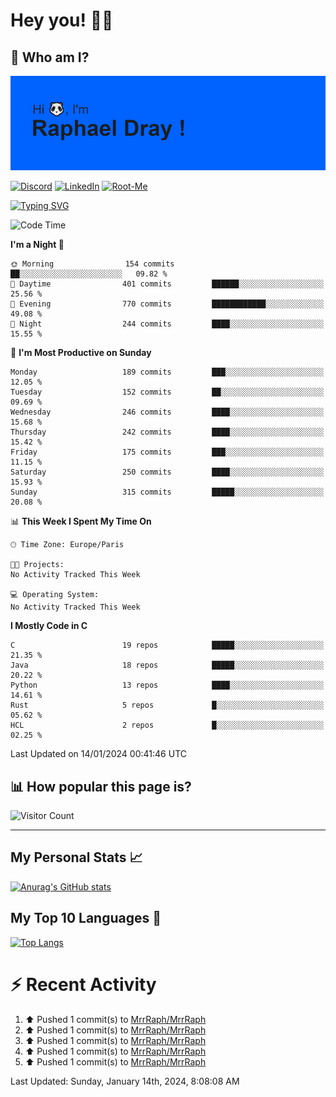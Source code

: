 # **Hey you! 👋🏼**

## **🔎 Who am I?**

<img src="https://github.com/MrrRaph/MrrRaph/blob/master/header.png?raw=true">

[![Discord](https://img.shields.io/badge/Discord-7289DA?style=for-the-badge&logo=discord&logoColor=white
)](https://discordapp.com/users/MrRaph#4214/)
[![LinkedIn](https://img.shields.io/badge/LinkedIn-0077B5?style=for-the-badge&logo=linkedin&logoColor=white)](https://www.linkedin.com/in/raphaeldray/)
[![Root-Me](https://img.shields.io/badge/dynamic/json?color=yellowgreen&label=Root-me%20Score&query=score&style=for-the-badge&url=https://raw.githubusercontent.com/MrrRaph/MrrRaph/master/root-me-stats.json&logoColor=white)](https://www.root-me.org/PandHacker)


[![Typing SVG](https://readme-typing-svg.herokuapp.com?font=glory&size=23&multiline=true&height=65&lines=CyberSecurity+Engineer+%F0%9F%92%BB;Freelance+Fullstack+Developer)](https://git.io/typing-svg)

<!--START_SECTION:waka-->
![Code Time](http://img.shields.io/badge/Code%20Time-0%20secs-blue)

**I'm a Night 🦉** 

```text
🌞 Morning                154 commits         ██░░░░░░░░░░░░░░░░░░░░░░░   09.82 % 
🌆 Daytime                401 commits         ██████░░░░░░░░░░░░░░░░░░░   25.56 % 
🌃 Evening                770 commits         ████████████░░░░░░░░░░░░░   49.08 % 
🌙 Night                  244 commits         ████░░░░░░░░░░░░░░░░░░░░░   15.55 % 
```
📅 **I'm Most Productive on Sunday** 

```text
Monday                   189 commits         ███░░░░░░░░░░░░░░░░░░░░░░   12.05 % 
Tuesday                  152 commits         ██░░░░░░░░░░░░░░░░░░░░░░░   09.69 % 
Wednesday                246 commits         ████░░░░░░░░░░░░░░░░░░░░░   15.68 % 
Thursday                 242 commits         ████░░░░░░░░░░░░░░░░░░░░░   15.42 % 
Friday                   175 commits         ███░░░░░░░░░░░░░░░░░░░░░░   11.15 % 
Saturday                 250 commits         ████░░░░░░░░░░░░░░░░░░░░░   15.93 % 
Sunday                   315 commits         █████░░░░░░░░░░░░░░░░░░░░   20.08 % 
```


📊 **This Week I Spent My Time On** 

```text
🕑︎ Time Zone: Europe/Paris

🐱‍💻 Projects: 
No Activity Tracked This Week

💻 Operating System: 
No Activity Tracked This Week
```

**I Mostly Code in C** 

```text
C                        19 repos            █████░░░░░░░░░░░░░░░░░░░░   21.35 % 
Java                     18 repos            █████░░░░░░░░░░░░░░░░░░░░   20.22 % 
Python                   13 repos            ████░░░░░░░░░░░░░░░░░░░░░   14.61 % 
Rust                     5 repos             █░░░░░░░░░░░░░░░░░░░░░░░░   05.62 % 
HCL                      2 repos             █░░░░░░░░░░░░░░░░░░░░░░░░   02.25 % 
```




 Last Updated on 14/01/2024 00:41:46 UTC
<!--END_SECTION:waka-->

## **📊 How popular this page is?**

![Visitor Count](https://profile-counter.glitch.me/MrrRaph/count.svg)

---

## **My Personal Stats 📈**

[![Anurag's GitHub stats](https://github-readme-stats.vercel.app/api?username=mrrraph&count_private=true&show_icons=true&title_color=fff&text_color=fff&bg_color=30,36d1dc,904e95)](https://github.com/anuraghazra/github-readme-stats)

## **My Top 10 Languages 📣**

[![Top Langs](https://github-readme-stats.vercel.app/api/top-langs/?username=mrrraph&langs_count=10&layout=compact&hide=html,css&hide_title=true)](https://github.com/anuraghazra/github-readme-stats)


# **⚡ Recent Activity**

<!--RECENT_ACTIVITY:start-->
1. ⬆️ Pushed 1 commit(s) to [MrrRaph/MrrRaph](https://github.com/MrrRaph/MrrRaph)<br>
2. ⬆️ Pushed 1 commit(s) to [MrrRaph/MrrRaph](https://github.com/MrrRaph/MrrRaph)<br>
3. ⬆️ Pushed 1 commit(s) to [MrrRaph/MrrRaph](https://github.com/MrrRaph/MrrRaph)<br>
4. ⬆️ Pushed 1 commit(s) to [MrrRaph/MrrRaph](https://github.com/MrrRaph/MrrRaph)<br>
5. ⬆️ Pushed 1 commit(s) to [MrrRaph/MrrRaph](https://github.com/MrrRaph/MrrRaph)<br>
<!--RECENT_ACTIVITY:end-->
<!--RECENT_ACTIVITY:last_update-->
Last Updated: Sunday, January 14th, 2024, 8:08:08 AM
<!--RECENT_ACTIVITY:last_update_end-->
